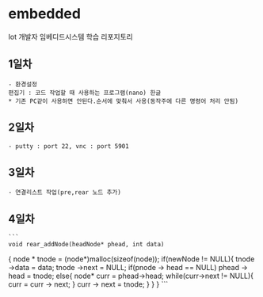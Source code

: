 # embedded
Iot 개발자 임베디드시스템 학습 리포지토리

## 1일차
    - 환경설정 
    편집기 : 코드 작업할 때 사용하는 프로그램(nano) 한글
    * 기존 PC같이 사용하면 안된다.순서에 맞춰서 사용(동작주에 다른 명령어 처리 안됨)

## 2일차
    - putty : port 22, vnc : port 5901

## 3일차
    - 연결리스트 작업(pre,rear 노드 추가)

## 4일차
    ```
    void rear_addNode(headNode* phead, int data)
{
node * tnode = (node*)malloc(sizeof(node));
if(newNode != NULL){
	tnode ->data = data;
	tnode ->next = NULL;
	if(pnode -> head == NULL) phead -> head = tnode;
	else{
	node* curr = phead->head;
	while(curr->next != NULL){
		curr = curr -> next;
		}
		curr -> next = tnode;
		}
	}
}
    ```

    